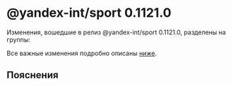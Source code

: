 # @yandex-int/sport 0.1121.0

<!-- ЧЕЛОВЕЧЕСКОЕ ВСТУПЛЕНИЕ -->

Изменения, вошедшие в релиз @yandex-int/sport 0.1121.0, разделены на группы:

Все важные изменения подробно описаны [ниже](#Пояснения).

## Пояснения

